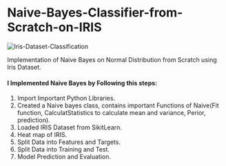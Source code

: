 # Naive-Bayes-Classifier-from-Scratch-on-IRIS

![Iris-Dataset-Classification](https://github.com/sahar-hamdi/Naive-Bayes-Classifier-from-Scratch-on-IRIS/assets/93557883/1f5ebb8b-481a-48e7-8106-513a86411280)



Implementation of Naive Bayes on Normal Distribution from Scratch using Iris Dataset.


#### **I Implemented Naive Bayes by Following this steps:**

1. Import Important Python Libraries.
2. Created a Naive bayes class, contains important Functions of Naive(Fit function, CalculatStatistics to calculate mean and variance, Perior, prediction).
3. Loaded IRIS Dataset from SikitLearn.
4. Heat map of IRIS.
5. Split Data into Features and Targets.
6. Split Data into Training and Test.
7. Model Prediction and Evaluation.
